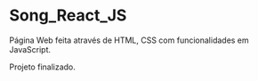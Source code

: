 # Song_React_JS
Página Web feita através de HTML, CSS com funcionalidades em JavaScript.

Projeto finalizado. 
